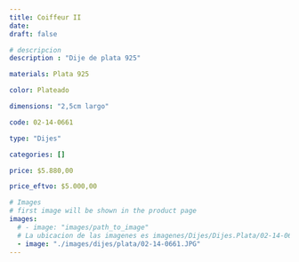 ```yaml
---
title: Coiffeur II
date: 
draft: false

# descripcion
description : "Dije de plata 925"

materials: Plata 925

color: Plateado

dimensions: "2,5cm largo"

code: 02-14-0661

type: "Dijes"

categories: []

price: $5.880,00

price_eftvo: $5.000,00

# Images
# first image will be shown in the product page
images:
  # - image: "images/path_to_image"
  # La ubicacion de las imagenes es imagenes/Dijes/Dijes.Plata/02-14-0661-coiffeur-ii
  - image: "./images/dijes/plata/02-14-0661.JPG"
---
```

